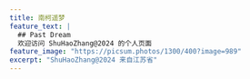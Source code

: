 ```yaml
---
title: 南柯遥梦
feature_text: |
  ## Past Dream
  欢迎访问 ShuHaoZhang@2024 的个人页面
feature_image: "https://picsum.photos/1300/400?image=989"
excerpt: "ShuHaoZhang@2024 来自江苏省"
---
```

